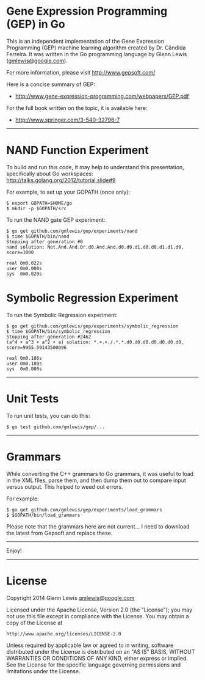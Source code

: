 # Gene Expression Programming (GEP) in Go

This is an independent implementation of the Gene Expression Programming (GEP)
machine learning algorithm created by Dr. Cândida Ferreira.
It was written in the Go programming language by Glenn Lewis (gmlewis@google.com).

For more information, please visit http://www.gepsoft.com/

Here is a concise summary of GEP:

- http://www.gene-expression-programming.com/webpapers/GEP.pdf

For the full book written on the topic, it is available here:

- http://www.springer.com/3-540-32796-7

----------------------------------------------------------------------

# NAND Function Experiment

To build and run this code, it may help to understand this presentation,
specifically about Go workspaces: http://talks.golang.org/2012/tutorial.slide#9

For example, to set up your GOPATH (once only):

```
$ export GOPATH=$HOME/go
$ mkdir -p $GOPATH/src
```

To run the NAND gate GEP experiment:

```
$ go get github.com/gmlewis/gep/experiments/nand
$ time $GOPATH/bin/nand
Stopping after generation #0
nand solution: Not.And.And.Or.d0.And.And.d0.d0.d1.d0.d0.d1.d1.d0, score=1000

real 0m0.022s
user 0m0.000s
sys  0m0.020s
```

# Symbolic Regression Experiment

To run the Symbolic Regression experiment:

```
$ go get github.com/gmlewis/gep/experiments/symbolic_regression
$ time $GOPATH/bin/symbolic_regression
Stopping after generation #2462
(a^4 + a^3 + a^2 + a) solution: *.+.+./.*.*.d0.d0.d0.d0.d0.d0.d0, score=9965.59143500096

real 0m0.186s
user 0m0.180s
sys  0m0.000s
```

----------------------------------------------------------------------

# Unit Tests

To run unit tests, you can do this:

```
$ go test github.com/gmlewis/gep/...
```

----------------------------------------------------------------------

# Grammars

While converting the C++ grammars to Go grammars, it was useful to load
in the XML files, parse them, and then dump them out to compare input
versus output.  This helped to weed out errors.

For example:

```
$ go get github.com/gmlewis/gep/experiments/load_grammars
$ $GOPATH/bin/load_grammars
```

Please note that the grammars here are not current... I need to
download the latest from Gepsoft and replace these.

----------------------------------------------------------------------

Enjoy!

----------------------------------------------------------------------

# License

Copyright 2014 Glenn Lewis gmlewis@google.com

Licensed under the Apache License, Version 2.0 (the "License");
you may not use this file except in compliance with the License.
You may obtain a copy of the License at

    http://www.apache.org/licenses/LICENSE-2.0

Unless required by applicable law or agreed to in writing, software
distributed under the License is distributed on an "AS IS" BASIS,
WITHOUT WARRANTIES OR CONDITIONS OF ANY KIND, either express or implied.
See the License for the specific language governing permissions and
limitations under the License.
